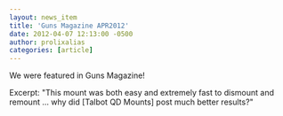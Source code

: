 ```yaml
---
layout: news_item
title: 'Guns Magazine APR2012'
date: 2012-04-07 12:13:00 -0500
author: prolixalias
categories: [article]
---
```


We were featured in Guns Magazine!

Excerpt:
"This mount was both easy and extremely fast to dismount and remount ... why did [Talbot QD Mounts] post much better results?"
